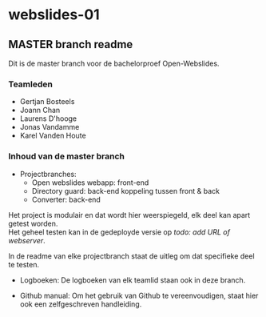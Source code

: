 # webslides-01

## MASTER branch readme

Dit is de master branch voor de bachelorproef Open-Webslides.

### Teamleden
* Gertjan Bosteels
* Joann Chan
* Laurens D'hooge
* Jonas Vandamme
* Karel Vanden Houte

### Inhoud van de master branch
* Projectbranches: 
  * Open webslides webapp: front-end
  * Directory guard: back-end koppeling tussen front & back
  * Converter: back-end

Het project is modulair en dat wordt hier weerspiegeld, elk deel kan apart getest worden.  
Het geheel testen kan in de gedeployde versie op *todo: add URL of webserver*.

In de readme van elke projectbranch staat de uitleg om dat specifieke deel te testen.

* Logboeken:
De logboeken van elk teamlid staan ook in deze branch.

* Github manual:
Om het gebruik van Github te vereenvoudigen, staat hier ook een zelfgeschreven handleiding.

